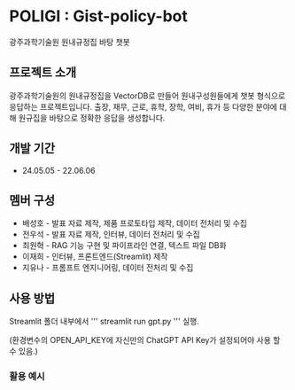 # POLIGI : Gist-policy-bot
광주과학기술원 원내규정집 바탕 챗봇

## 프로젝트 소개
광주과학기술원의 원내규정집을 VectorDB로 만들어 원내구성원들에게 챗봇 형식으로 응답하는 프로젝트입니다. 출장, 재무, 근로, 휴학, 장학, 여비, 휴가 등 다양한 분야에 대해 원규집을 바탕으로 정확한 응답을 생성합니다.

## 개발 기간
* 24.05.05 - 22.06.06

## 멤버 구성
- 배성호 - 발표 자료 제작, 제품 프로토타입 제작, 데이터 전처리 및 수집
- 전우석 - 발표 자료 제작, 인터뷰, 데이터 전처리 및 수집
- 최원혁 - RAG 기능 구현 및 파이프라인 연결, 텍스트 파일 DB화
- 이재희 - 인터뷰, 프론트엔드(Streamlit) 제작
- 지유나 - 프롬프트 엔지니어링, 데이터 전처리 및 수집

## 사용 방법
Streamlit 폴더 내부에서
'''
streamlit run gpt.py
'''
실행.

(환경변수의 OPEN_API_KEY에 자신만의 ChatGPT API Key가 설정되어야 사용 할 수 있음.)

### 활용 예시

